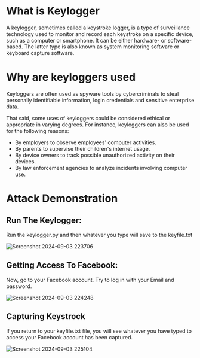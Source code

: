 # What is Keylogger

A keylogger, sometimes called a keystroke logger, is a type of surveillance technology used to monitor and record each keystroke on a specific device, such as a computer or smartphone. It can be either hardware- or software-based. The latter type is also known as system monitoring software or keyboard capture software.

# Why are keyloggers used

Keyloggers are often used as spyware tools by cybercriminals to steal personally identifiable information, login credentials and sensitive enterprise data.

That said, some uses of keyloggers could be considered ethical or appropriate in varying degrees. For instance, keyloggers can also be used for the following reasons:

* By employers to observe employees' computer activities.
* By parents to supervise their children's internet usage.
* By device owners to track possible unauthorized activity on their devices.
* By law enforcement agencies to analyze incidents involving computer use.

# Attack Demonstration

## Run The Keylogger:

Run the keylogger.py and then whatever you type will save to the keyfile.txt

![Screenshot 2024-09-03 223706](https://github.com/user-attachments/assets/cbd77ef4-c7b9-4ceb-9231-22ac5f18edd6)

## Getting Access To Facebook:

Now, go to your Facebook account. Try to log in with your Email and password.

![Screenshot 2024-09-03 224248](https://github.com/user-attachments/assets/b6c9b4f5-b973-4aee-9503-b89e0c0d8d7e)

## Capturing Keystrock

If you return to your keyfile.txt file, you will see whatever you have typed to access your Facebook account has been captured.

![Screenshot 2024-09-03 225104](https://github.com/user-attachments/assets/961fc04b-b714-4c4f-80c9-c96c89379a9f)
